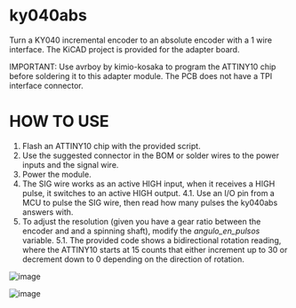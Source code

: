 # ky040abs
Turn a KY040 incremental encoder to an absolute encoder with a 1 wire interface.
The KiCAD project is provided for the adapter board. 

IMPORTANT: Use avrboy by kimio-kosaka to program the ATTINY10 chip before soldering it to this adapter module. The PCB does not have a TPI interface connector.

# HOW TO USE
1. Flash an ATTINY10 chip with the provided script.
2. Use the suggested connector in the BOM or solder wires to the power inputs and the signal wire.
3. Power the module.
4. The SIG wire works as an active HIGH input, when it receives a HIGH pulse, it switches to an active HIGH output.
4.1. Use an I/O pin from a MCU to pulse the SIG wire, then read how many pulses the ky040abs answers with.
5. To adjust the resolution (given you have a gear ratio between the encoder and and a spinning shaft), modify the *angulo_en_pulsos* variable.
5.1. The provided code shows a bidirectional rotation reading, where the ATTINY10 starts at 15 counts that either increment up to 30 or decrement down to 0 depending on the direction of rotation. 

![image](https://github.com/user-attachments/assets/0fc51c07-1977-4a34-a501-8459a88d71d0)

![image](https://github.com/user-attachments/assets/76d64839-2747-4267-8564-8d8eb9c94198)


